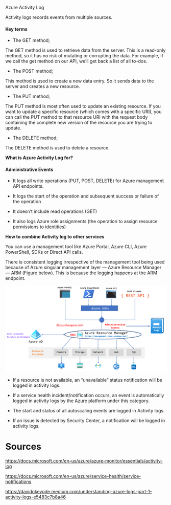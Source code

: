 Azure Activity Log

Activity logs records events from multiple sources.

#### Key terms

- The GET method;

The GET method is used to retrieve data from the server. This is a read-only method, so it has no risk of mutating or corrupting the data. For example, if we call the get method on our API, we’ll get back a list of all to-dos.

- The POST method;

This method is used to create a new data entry.
So it sends data to the server and creates a new resource.


- The PUT method;

The PUT method is most often used to update an existing resource. If you want to update a specific resource (which comes with a specific URI), you can call the PUT method to that resource URI with the request body containing the complete new version of the resource you are trying to update.


- The DELETE method;

The DELETE method is used to delete a resource.

**What is Azure Activity Log for?**


#### Administrative Events

- It logs all write operations (PUT, POST, DELETE) for Azure management API endpoints. 

- It logs the start of the operation and subsequent success or failure of the operation

- It doesn’t include read operations (GET)

- It also logs Azure role assignments (the operation to assign resource permissions to identities)


**How to combine Activity log to other services**

You can use a management tool like Azure Portal, Azure CLI, Azure PowerShell, SDKs or Direct API calls.

There is consistent logging irrespective of the management tool being used because of Azure singular management layer — Azure Resource Manager — ARM (Figure below). This is because the logging happens at the ARM endpoint.


![Activitylog](../../00_includes/AZactivityLog.png)

- If a resource is not available, an “unavailable” status notification will be logged in activity logs.

- If a service health incident/notification occurs, an event is automatically logged in activity logs by the Azure platform under this category.

- The start and status of all autoscaling events are logged in Activity logs.

- If an issue is detected by Security Center, a notification will be logged in activity logs.


# Sources

https://docs.microsoft.com/en-us/azure/azure-monitor/essentials/activity-log

https://docs.microsoft.com/en-us/azure/service-health/service-notifications

https://davidokeyode.medium.com/understanding-azure-logs-part-1-activity-logs-e5483c7b8a46

